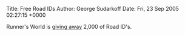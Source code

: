 Title: Free Road IDs
Author: George Sudarkoff
Date: Fri, 23 Sep 2005 02:27:15 +0000

Runner's World is [giving
away](http://www.roadid.com/runnersworld.asp?referrer=2422) 2,000 of
Road ID's.
